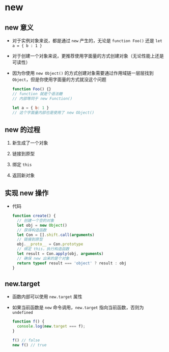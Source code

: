 # new

## new 意义

+ 对于实例对象来说，都是通过 `new` 产生的，无论是 `function Foo()` 还是 `let a = { b : 1 }`

+ 对于创建一个对象来说，更推荐使用字面量的方式创建对象（无论性能上还是可读性）

+ 因为你使用 `new Object()` 的方式创建对象需要通过作用域链一层层找到 `Object`，但是你使用字面量的方式就没这个问题

    ```js
    function Foo() {}
    // function 就是个语法糖
    // 内部等同于 new Function()
    ```

    ```js
    let a = { b: 1 }
    // 这个字面量内部也是使用了 new Object()
    ```

## new 的过程

1. 新生成了一个对象

2. 链接到原型

3. 绑定 `this`

4. 返回新对象

## 实现 new 操作

+ 代码

    ```js
    function create() {
      // 创建一个空的对象
      let obj = new Object()
      // 获得构造函数
      let Con = [].shift.call(arguments)
      // 链接到原型
      obj.__proto__ = Con.prototype
      // 绑定 this，执行构造函数
      let result = Con.apply(obj, arguments)
      // 确保 new 出来的是个对象
      return typeof result === 'object' ? result : obj
    }
    ```

## new\.target

+ 函数内部可以使用 `new.target` 属性

+ 如果当前函数是 `new` 命令调用，`new.target` 指向当前函数，否则为 `undefined`

    ```js
    function f() {
      console.log(new.target === f);
    }

    f() // false
    new f() // true
    ```
